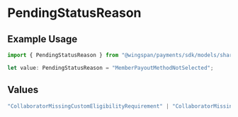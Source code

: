 # PendingStatusReason

## Example Usage

```typescript
import { PendingStatusReason } from "@wingspan/payments/sdk/models/shared";

let value: PendingStatusReason = "MemberPayoutMethodNotSelected";
```

## Values

```typescript
"CollaboratorMissingCustomEligibilityRequirement" | "CollaboratorMissingEligibilityRequirement" | "MemberPayoutMethodNotSelected" | "MemberTaxDocumentationNotVerified"
```